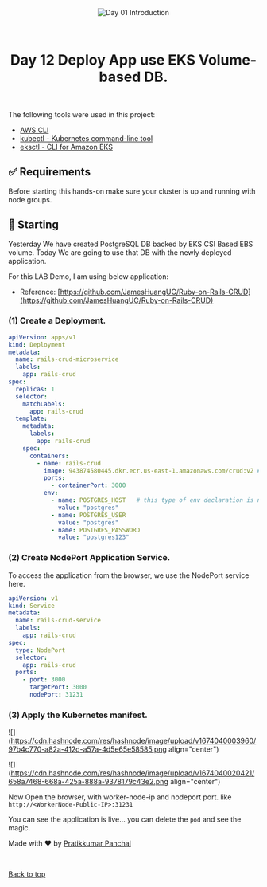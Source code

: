 <div align="center" id="top"> 
  <img src="./.github/app.gif" alt="Day 01 Introduction" />

  &#xa0;

</div>

<h1 align="center">Day 12 Deploy App use EKS Volume-based DB.</h1>


<br>

The following tools were used in this project:

- [AWS CLI](https://aws.amazon.com/cli/)
- [kubectl - Kubernetes command-line tool](https://kubernetes.io/docs/tasks/tools/)
- [eksctl - CLI for Amazon EKS ](https://eksctl.io/)
## :white_check_mark: Requirements ##

Before starting this hands-on make sure your cluster is up and running with node groups.

## :checkered_flag: Starting ##

Yesterday We have created PostgreSQL DB backed by EKS CSI Based EBS volume. Today We are going to use that DB with the newly deployed application.

For this LAB Demo, I am using below application:

* Reference: [https://github.com/JamesHuangUC/Ruby-on-Rails-CRUD](https://github.com/JamesHuangUC/Ruby-on-Rails-CRUD)
    

### (1) Create a Deployment.

```yaml
apiVersion: apps/v1
kind: Deployment 
metadata:
  name: rails-crud-microservice
  labels:
    app: rails-crud
spec:
  replicas: 1
  selector:
    matchLabels:
      app: rails-crud
  template:  
    metadata:
      labels: 
        app: rails-crud
    spec:
      containers:
        - name: rails-crud
          image: 943874580445.dkr.ecr.us-east-1.amazonaws.com/crud:v2 # replace this image with your uploaded Image
          ports: 
            - containerPort: 3000           
          env:
            - name: POSTGRES_HOST   # this type of env declaration is not recommanded for production usecase
              value: "postgres"                       
            - name: POSTGRES_USER
              value: "postgres"            
            - name: POSTGRES_PASSWORD
              value: "postgres123"
```

### (2) Create NodePort Application Service.

To access the application from the browser, we use the NodePort service here.

```yaml
apiVersion: v1
kind: Service
metadata:
  name: rails-crud-service
  labels: 
    app: rails-crud
spec:
  type: NodePort
  selector:
    app: rails-crud
  ports: 
    - port: 3000
      targetPort: 3000
      nodePort: 31231
```

### (3) Apply the Kubernetes manifest.

![](https://cdn.hashnode.com/res/hashnode/image/upload/v1674040003960/97b4c770-a82a-412d-a57a-4d5e65e58585.png align="center")

![](https://cdn.hashnode.com/res/hashnode/image/upload/v1674040020421/658a7468-668a-425a-888a-9378179c43e2.png align="center")

Now Open the browser, with worker-node-ip and nodeport port. like  
`http://<WorkerNode-Public-IP>:31231`

You can see the application is live... you can delete the `pod` and see the magic.


Made with :heart: by <a href="https://www.linkedin.com/in/m3pratik/" target="_blank">Pratikkumar Panchal</a>

&#xa0;

<a href="#top">Back to top</a>
